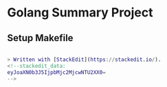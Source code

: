 # Golang Summary Project

## Setup Makefile
```m

> Written with [StackEdit](https://stackedit.io/).
<!--stackedit_data:
eyJoaXN0b3J5IjpbMjc2MjcwNTU2XX0=
-->